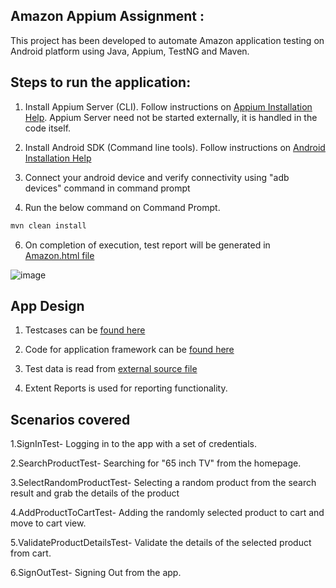 ## Amazon Appium Assignment : 

This project has been developed to automate Amazon application testing on Android platform using Java, Appium, TestNG and Maven.

## Steps to run the application:

1. Install Appium Server (CLI). Follow instructions on [Appium Installation Help](http://appium.io/docs/en/about-appium/getting-started/). Appium Server need not be started externally, it is handled in the code itself.

2. Install Android SDK (Command line tools). Follow instructions on [Android Installation Help](https://developer.android.com/studio/?gclid=CjwKCAjwwYP2BRBGEiwAkoBpAohuHRSwpwUk11WkmX7U1dBifIror9wPrmD_xfqMJVCdfkNqB-nSbhoCFyMQAvD_BwE&gclsrc=aw.ds)

3. Connect your android device and verify connectivity using "adb devices" command in command prompt

5. Run the below command on Command Prompt.

```sh
mvn clean install
```
6. On completion of execution, test report will be generated in [Amazon.html file](https://github.com/floyd96/AmazonAssignment/tree/master/Reports/htmlreport.html)

![image](https://github.com/floyd96/AmazonAssignment/tree/master/Screenshots)


## App Design

1. Testcases can be [found here](https://github.com/floyd96/AmazonAssignment/tree/master/src/test/java/Appium/Assignment)

2. Code for application framework can be [found here](https://github.com/floyd96/AmazonAssignment/tree/master/src/main/java)

3. Test data is read from [external source file](https://github.com/floyd96/AmazonAssignment/tree/master/src/main/java/AmazonTestData.xlsx)

5. Extent Reports is used for reporting functionality.


## Scenarios covered

1.SignInTest- Logging in to the app with a set of credentials.

2.SearchProductTest- Searching for "65 inch TV" from the homepage.

3.SelectRandomProductTest- Selecting a random product from the search result and grab the details of the product

4.AddProductToCartTest- Adding the randomly selected product to cart and move to cart view.

5.ValidateProductDetailsTest- Validate the details of the selected product from cart.

6.SignOutTest- Signing Out from the app.

